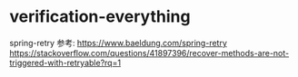 # verification-everything
spring-retry
参考:
https://www.baeldung.com/spring-retry
https://stackoverflow.com/questions/41897396/recover-methods-are-not-triggered-with-retryable?rq=1
